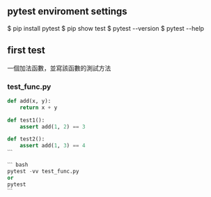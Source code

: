 ## pytest enviroment settings
$ pip install pytest
$ pip show test
$ pytest --version
$ pytest --help

## first test
一個加法函數，並寫該函數的測試方法

### test_func.py
``` python
def add(x, y):
    return x + y

def test1():
    assert add(1, 2) == 3

def test2():
    assert add(1, 3) == 4
ˋˋˋ

ˋˋˋ bash
pytest -vv test_func.py
or
pytest
ˋˋˋ
